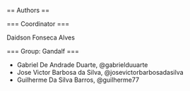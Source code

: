 == Authors ==

=== Coordinator ===

Daidson Fonseca Alves

=== Group: Gandalf ===

* Gabriel De Andrade Duarte, @gabrielduuarte
* Jose Victor Barbosa da Silva, @josevictorbarbosadasilva
* Guilherme Da Silva Barros, @guilherme77
